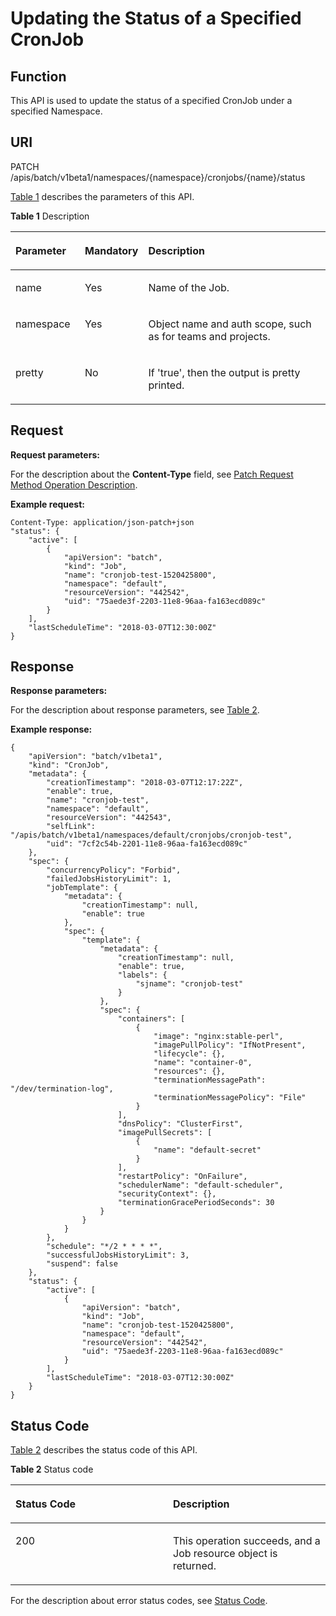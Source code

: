 # Updating the Status of a Specified CronJob<a name="cce_02_0234"></a>

## Function<a name="section21968375"></a>

This API is used to update the status of a specified CronJob under a specified Namespace.

## URI<a name="section63497648"></a>

PATCH /apis/batch/v1beta1/namespaces/\{namespace\}/cronjobs/\{name\}/status

[Table 1](#d0e42516)  describes the parameters of this API.

**Table  1**  Description

<a name="d0e42516"></a>
<table><thead align="left"><tr id="row63644049"><th class="cellrowborder" valign="top" width="22.220000000000002%" id="mcps1.2.4.1.1"><p id="p65652297517"><a name="p65652297517"></a><a name="p65652297517"></a>Parameter</p>
</th>
<th class="cellrowborder" valign="top" width="15.15%" id="mcps1.2.4.1.2"><p id="p165661629135114"><a name="p165661629135114"></a><a name="p165661629135114"></a>Mandatory</p>
</th>
<th class="cellrowborder" valign="top" width="62.629999999999995%" id="mcps1.2.4.1.3"><p id="p14567629115114"><a name="p14567629115114"></a><a name="p14567629115114"></a>Description</p>
</th>
</tr>
</thead>
<tbody><tr id="row31205664"><td class="cellrowborder" valign="top" width="22.220000000000002%" headers="mcps1.2.4.1.1 "><p id="p44630865"><a name="p44630865"></a><a name="p44630865"></a>name</p>
</td>
<td class="cellrowborder" valign="top" width="15.15%" headers="mcps1.2.4.1.2 "><p id="p58330314"><a name="p58330314"></a><a name="p58330314"></a>Yes</p>
</td>
<td class="cellrowborder" valign="top" width="62.629999999999995%" headers="mcps1.2.4.1.3 "><p id="p27135028"><a name="p27135028"></a><a name="p27135028"></a>Name of the Job.</p>
</td>
</tr>
<tr id="row42888667"><td class="cellrowborder" valign="top" width="22.220000000000002%" headers="mcps1.2.4.1.1 "><p id="p51430001"><a name="p51430001"></a><a name="p51430001"></a>namespace</p>
</td>
<td class="cellrowborder" valign="top" width="15.15%" headers="mcps1.2.4.1.2 "><p id="p5080523"><a name="p5080523"></a><a name="p5080523"></a>Yes</p>
</td>
<td class="cellrowborder" valign="top" width="62.629999999999995%" headers="mcps1.2.4.1.3 "><p id="p8869201"><a name="p8869201"></a><a name="p8869201"></a>Object name and auth scope, such as for teams and projects.</p>
</td>
</tr>
<tr id="row12713953"><td class="cellrowborder" valign="top" width="22.220000000000002%" headers="mcps1.2.4.1.1 "><p id="p23197269"><a name="p23197269"></a><a name="p23197269"></a>pretty</p>
</td>
<td class="cellrowborder" valign="top" width="15.15%" headers="mcps1.2.4.1.2 "><p id="p67039530"><a name="p67039530"></a><a name="p67039530"></a>No</p>
</td>
<td class="cellrowborder" valign="top" width="62.629999999999995%" headers="mcps1.2.4.1.3 "><p id="p61492872"><a name="p61492872"></a><a name="p61492872"></a>If 'true', then the output is pretty printed.</p>
</td>
</tr>
</tbody>
</table>

## Request<a name="section34607923"></a>

**Request parameters:**

For the description about the  **Content-Type**  field, see  [Patch Request Method Operation Description](patch-request-method-operation-description.md).

**Example request:**

```
Content-Type: application/json-patch+json 
"status": {
    "active": [
        {
            "apiVersion": "batch",
            "kind": "Job",
            "name": "cronjob-test-1520425800",
            "namespace": "default",
            "resourceVersion": "442542",
            "uid": "75aede3f-2203-11e8-96aa-fa163ecd089c"
        }
    ],
    "lastScheduleTime": "2018-03-07T12:30:00Z"
}
```

## Response<a name="section43035858"></a>

**Response parameters:**

For the description about response parameters, see  [Table 2](creating-a-cronjob.md#table8040885).

**Example response:**

```
{
    "apiVersion": "batch/v1beta1",
    "kind": "CronJob",
    "metadata": {
        "creationTimestamp": "2018-03-07T12:17:22Z",
        "enable": true,
        "name": "cronjob-test",
        "namespace": "default",
        "resourceVersion": "442543",
        "selfLink": "/apis/batch/v1beta1/namespaces/default/cronjobs/cronjob-test",
        "uid": "7cf2c54b-2201-11e8-96aa-fa163ecd089c"
    },
    "spec": {
        "concurrencyPolicy": "Forbid",
        "failedJobsHistoryLimit": 1,
        "jobTemplate": {
            "metadata": {
                "creationTimestamp": null,
                "enable": true
            },
            "spec": {
                "template": {
                    "metadata": {
                        "creationTimestamp": null,
                        "enable": true,
                        "labels": {
                            "sjname": "cronjob-test"
                        }
                    },
                    "spec": {
                        "containers": [
                            {
                                "image": "nginx:stable-perl",
                                "imagePullPolicy": "IfNotPresent",
                                "lifecycle": {},
                                "name": "container-0",
                                "resources": {},
                                "terminationMessagePath": "/dev/termination-log",
                                "terminationMessagePolicy": "File"
                            }
                        ],
                        "dnsPolicy": "ClusterFirst",
                        "imagePullSecrets": [
                            {
                                "name": "default-secret"
                            }
                        ],
                        "restartPolicy": "OnFailure",
                        "schedulerName": "default-scheduler",
                        "securityContext": {},
                        "terminationGracePeriodSeconds": 30
                    }
                }
            }
        },
        "schedule": "*/2 * * * *",
        "successfulJobsHistoryLimit": 3,
        "suspend": false
    },
    "status": {
        "active": [
            {
                "apiVersion": "batch",
                "kind": "Job",
                "name": "cronjob-test-1520425800",
                "namespace": "default",
                "resourceVersion": "442542",
                "uid": "75aede3f-2203-11e8-96aa-fa163ecd089c"
            }
        ],
        "lastScheduleTime": "2018-03-07T12:30:00Z"
    }
}
```

## Status Code<a name="section51778404"></a>

[Table 2](#d0e42609)  describes the status code of this API.

**Table  2**  Status code

<a name="d0e42609"></a>
<table><thead align="left"><tr id="row22100021"><th class="cellrowborder" valign="top" width="50%" id="mcps1.2.3.1.1"><p id="p45271266"><a name="p45271266"></a><a name="p45271266"></a>Status Code</p>
</th>
<th class="cellrowborder" valign="top" width="50%" id="mcps1.2.3.1.2"><p id="p43093911"><a name="p43093911"></a><a name="p43093911"></a>Description</p>
</th>
</tr>
</thead>
<tbody><tr id="row945917"><td class="cellrowborder" valign="top" width="50%" headers="mcps1.2.3.1.1 "><p id="p9510459"><a name="p9510459"></a><a name="p9510459"></a>200</p>
</td>
<td class="cellrowborder" valign="top" width="50%" headers="mcps1.2.3.1.2 "><p id="p32149754"><a name="p32149754"></a><a name="p32149754"></a>This operation succeeds, and a Job resource object is returned.</p>
</td>
</tr>
</tbody>
</table>

For the description about error status codes, see  [Status Code](status-code.md).

